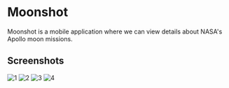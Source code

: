 # Moonshot

Moonshot is a mobile application where we can view details about NASA's Apollo moon missions.

## Screenshots

![1](https://github.com/Batuhan-Akdemirr/Moonshot/assets/85792583/d3f057bd-9028-4d81-bc6c-42acd4f64105)
![2](https://github.com/Batuhan-Akdemirr/Moonshot/assets/85792583/f75c6510-a3c0-4d15-9534-96843fcbb586)
![3](https://github.com/Batuhan-Akdemirr/Moonshot/assets/85792583/b12ebff9-fa65-4a39-9575-a2698b85e1a0)
![4](https://github.com/Batuhan-Akdemirr/Moonshot/assets/85792583/453eee50-08d6-4541-b5ac-793ca4d9a106)
